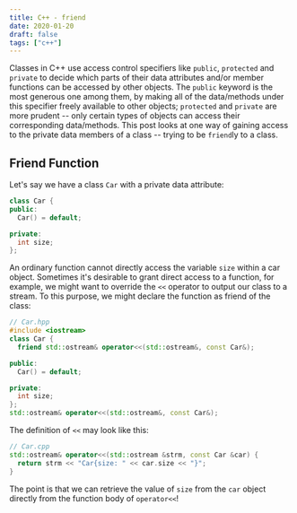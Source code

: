 ```yaml
---
title: C++ - friend
date: 2020-01-20
draft: false
tags: ["c++"]
---
```


Classes in C++ use access control specifiers like `public`, `protected` and `private` to decide which parts of their data attributes and/or member functions can be accessed by other objects.
The `public` keyword is the most generous one among them, by making all of the data/methods under this specifier freely available to other objects; `protected` and `private` are more prudent -- only certain types of objects can access their corresponding data/methods.
This post looks at one way of gaining access to the private data members of a class -- trying to be `friend`ly to a class.

## Friend Function

Let's say we have a class `Car` with a private data attribute:

```cpp
class Car {
public:
  Car() = default;

private:
  int size;
};
```

An ordinary function cannot directly access the variable `size` within a car object.
Sometimes it's desirable to grant direct access to a function, for example, we might want to override the `<<` operator to output our class to a stream.
To this purpose, we might declare the function as friend of the class:

```cpp
// Car.hpp
#include <iostream>
class Car {
  friend std::ostream& operator<<(std::ostream&, const Car&);

public:
  Car() = default;

private:
  int size;
};
std::ostream& operator<<(std::ostream&, const Car&);
```

The definition of `<<` may look like this:

```cpp
// Car.cpp
std::ostream& operator<<(std::ostream &strm, const Car &car) {
  return strm << "Car{size: " << car.size << "}";
}
```

The point is that we can retrieve the value of `size` from the `car` object directly from the function body of `operator<<`!